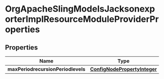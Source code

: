 
# OrgApacheSlingModelsJacksonexporterImplResourceModuleProviderProperties

## Properties
Name | Type | Description | Notes
------------ | ------------- | ------------- | -------------
**maxPeriodrecursionPeriodlevels** | [**ConfigNodePropertyInteger**](ConfigNodePropertyInteger.md) |  |  [optional]



